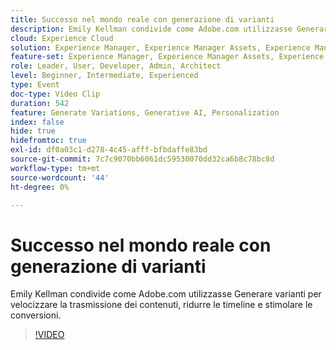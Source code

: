 ```yaml
---
title: Successo nel mondo reale con generazione di varianti
description: Emily Kellman condivide come Adobe.com utilizzasse Generare varianti per velocizzare la trasmissione dei contenuti, ridurre le timeline e stimolare le conversioni.
cloud: Experience Cloud
solution: Experience Manager, Experience Manager Assets, Experience Manager Forms, Experience Manager Sites
feature-set: Experience Manager, Experience Manager Assets, Experience Manager Forms, Experience Manager Sites
role: Leader, User, Developer, Admin, Architect
level: Beginner, Intermediate, Experienced
type: Event
doc-type: Video Clip
duration: 542
feature: Generate Variations, Generative AI, Personalization
index: false
hide: true
hidefromtoc: true
exl-id: df0a03c1-d278-4c45-afff-bfbdaffe83bd
source-git-commit: 7c7c9070bb6061dc59530070dd32ca6b8c78bc8d
workflow-type: tm+mt
source-wordcount: '44'
ht-degree: 0%

---
```


# Successo nel mondo reale con generazione di varianti

Emily Kellman condivide come Adobe.com utilizzasse Generare varianti per velocizzare la trasmissione dei contenuti, ridurre le timeline e stimolare le conversioni.

>[!VIDEO](https://video.tv.adobe.com/v/3462726/?learn=on&enablevpops&captions=ita)

